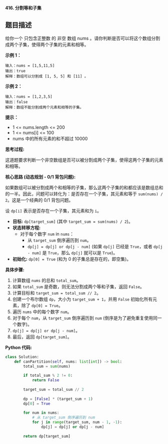 **416. 分割等和子集**

## 题目描述

给你一个 只包含正整数 的 非空 数组 nums 。请你判断是否可以将这个数组分割成两个子集，使得两个子集的元素和相等。

**示例 1：**
```
输入：nums = [1,5,11,5]
输出：true
解释：数组可以分割成 [1, 5, 5] 和 [11] 。
```

**示例 2：**
```
输入：nums = [1,2,3,5]
输出：false
解释：数组不能分割成两个元素和相等的子集。
```

**提示：**
- 1 <= nums.length <= 200
- 1 <= nums[i] <= 100
- nums 中的所有元素的和不超过 10000



**思考过程:**

这道题要求判断一个非空数组是否可以被分割成两个子集，使得这两个子集的元素和相等。

**核心思路 (动态规划 - 0/1 背包问题):**

如果数组可以被分割成两个和相等的子集，那么这两个子集的和都应该是数组总和的一半。因此，问题可以转化为：是否存在一个子集，其元素和等于 `sum(nums) / 2`。这是一个经典的 0/1 背包问题。

设 `dp[i]` 表示是否存在一个子集，其元素和为 `i`。
-   **目标:** `dp[target_sum]` (其中 `target_sum = sum(nums) / 2`)。
-   **状态转移方程:**
    -   对于每个数字 `num` in `nums`：
        -   从 `target_sum` 倒序遍历到 `num`。
        -   `dp[j] = dp[j] or dp[j - num]` (如果 `dp[j]` 已经是 `True`，或者 `dp[j - num]` 是 `True`，那么 `dp[j]` 就可以是 `True`)。
-   **初始化:** `dp[0] = True` (和为 0 的子集总是存在的，即空集)。

**具体步骤:**

1.  计算数组 `nums` 的总和 `total_sum`。
2.  如果 `total_sum` 是奇数，则无法分割成两个等和子集，返回 `False`。
3.  计算目标和 `target_sum = total_sum // 2`。
4.  创建一个布尔数组 `dp`，大小为 `target_sum + 1`，并用 `False` 初始化所有元素，除了 `dp[0] = True`。
5.  遍历 `nums` 中的每个数字 `num`。
6.  对于每个 `num`，从 `target_sum` 倒序遍历到 `num` (倒序是为了避免重复使用同一个数字)。
7.  `dp[j] = dp[j] or dp[j - num]`。
8.  最后，返回 `dp[target_sum]`。

**Python 代码:**

```python
class Solution:
    def canPartition(self, nums: list[int]) -> bool:
        total_sum = sum(nums)
        
        if total_sum % 2 != 0:
            return False
        
        target_sum = total_sum // 2
        
        dp = [False] * (target_sum + 1)
        dp[0] = True
        
        for num in nums:
            # 从 target_sum 倒序遍历到 num
            for j in range(target_sum, num - 1, -1):
                dp[j] = dp[j] or dp[j - num]
                
        return dp[target_sum]
```
